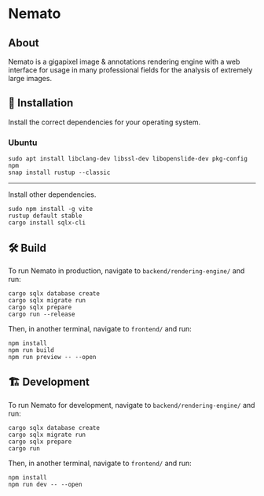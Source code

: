 # Nemato

## About

Nemato is a gigapixel image & annotations rendering engine with a web interface for usage in many professional fields for the analysis of extremely large images.

## 💽 Installation

Install the correct dependencies for your operating system.

### Ubuntu

```
sudo apt install libclang-dev libssl-dev libopenslide-dev pkg-config npm
snap install rustup --classic
```

---

Install other dependencies.

```
sudo npm install -g vite
rustup default stable
cargo install sqlx-cli
```

## 🛠️ Build

To run Nemato in production, navigate to `backend/rendering-engine/` and run:

```
cargo sqlx database create
cargo sqlx migrate run
cargo sqlx prepare
cargo run --release
```

Then, in another terminal, navigate to `frontend/` and run:

```
npm install
npm run build
npm run preview -- --open
```

## 🏗️ Development

To run Nemato for development, navigate to `backend/rendering-engine/` and run:

```
cargo sqlx database create
cargo sqlx migrate run
cargo sqlx prepare
cargo run
```

Then, in another terminal, navigate to `frontend/` and run:

```
npm install
npm run dev -- --open
```
